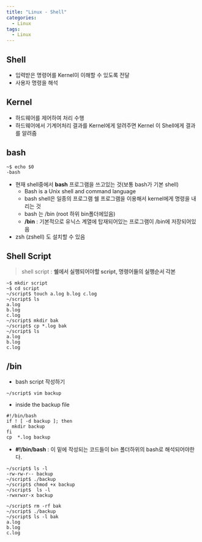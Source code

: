 ```yaml
---
title: "Linux - Shell"
categories:
  - Linux
tags:
  - Linux
---
```


## Shell
- 입력받은 명령어를 Kernel이 이해할 수 있도록 전달
- 사용자 명령을 해석

## Kernel
- 하드웨어를 제어하여 처리 수행
- 하드웨어에서 기계어처리 결과를 Kernel에게 알려주면 Kernel 이 Shell에게 결과를 알려줌

## bash
```console
~$ echo $0
-bash
```

- 현재 shell중에서 **bash** 프로그램을 쓰고있는 것(보통 bash가 기본 shell)
    - Bash is a Unix shell and command language 
    - bash shell은 일종의 프로그램 쉘 프로그램을 이용해서 kernel에게 명령을 내리는 것
    - bash 는 /bin (root 하위 bin폴더에있음)
    - **/bin** : 기본적으로 유닉스 계열에 탑재되어있는 프로그램이 /bin에 저장되어있음
- zsh (zshell) 도 설치할 수 있음

## Shell Script
> shell script : **쉘에서 실행되어야할 script, 명령어들의 실행순서 각본**


```console
~$ mkdir script
~$ cd script
~/script$ touch a.log b.log c.log
~/script$ ls
a.log
b.log
c.log
~/script$ mkdir bak
~/script$ cp *.log bak
~/script$ ls 
a.log
b.log
c.log
```

## /bin
- bash script 작성하기

```console
~/script$ vim backup
```

- inside the backup file

```console
#!/bin/bash
if ! [ -d backup ]; then
  mkdir backup
fi
cp  *.log backup
```

- **#!/bin/bash** : 이 밑에 작성되는 코드들이 bin 폴더하위의 bash로 해석되어야한다.

```console
~/script$ ls -l
-rw-rw-r-- backup
~/script$ ./backup
~/script$ chmod +x backup
~/script$  ls -l
-rwxrwxr-x backup

~/script$ rm -rf bak
~/script$ ./backup
~/script$ ls -l bak
a.log
b.log
c.log
```
